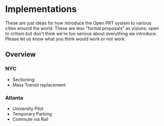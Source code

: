 # Implementations

These are just ideas for how introduce the Open PRT system to various cities around the world. These are less "formal proposals" as visions; open to critism but don't think we're too serious about everything we introduce. Please let us know what you think would work or not work.

## Overview

### NYC

- Sectioning
- Mass Transit replacement

### Atlanta

- University Pilot
- Temporary Parking
- Commute via Rail
